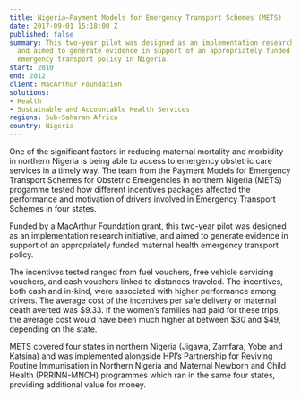 ```yaml
---
title: Nigeria—Payment Models for Emergency Transport Schemes (METS)
date: 2017-09-01 15:18:00 Z
published: false
summary: This two-year pilot was designed as an implementation research initiative,
  and aimed to generate evidence in support of an appropriately funded maternal health
  emergency transport policy in Nigeria.
start: 2010
end: 2012
client: MacArthur Foundation
solutions:
- Health
- Sustainable and Accountable Health Services
regions: Sub-Saharan Africa
country: Nigeria
---
```


One of the significant factors in reducing maternal mortality and morbidity in northern Nigeria is being able to access to emergency obstetric care services in a timely way. The team from  the Payment Models for Emergency Transport Schemes for Obstetric Emergencies in northern Nigeria (METS) progamme tested how different incentives packages affected the performance and motivation of drivers involved in Emergency Transport Schemes in four states.

Funded by a MacArthur Foundation grant, this two-year pilot was designed as an implementation research initiative, and aimed to generate evidence in support of an appropriately funded maternal health emergency transport policy.

The incentives tested ranged from fuel vouchers, free vehicle servicing vouchers, and cash vouchers linked to distances traveled. The incentives, both cash and in-kind, were associated with higher performance among drivers. The average cost of the incentives per safe delivery or maternal death averted was $9.33. If the women’s families had paid for these trips, the average cost would have been much higher at between $30 and $49, depending on the state.

METS covered four states in northern Nigeria (Jigawa, Zamfara, Yobe and Katsina) and was implemented alongside HPI’s Partnership for Reviving Routine Immunisation in Northern Nigeria and Maternal Newborn and Child Health (PRRINN-MNCH) programmes which ran in the same four states, providing additional value for money.
